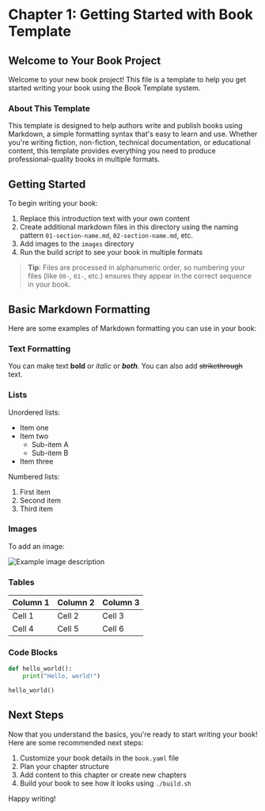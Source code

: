 # Chapter 1: Getting Started with Book Template

## Welcome to Your Book Project

Welcome to your new book project! This file is a template to help you get started writing your book using the Book Template system.

### About This Template

This template is designed to help authors write and publish books using Markdown, a simple formatting syntax that's easy to learn and use. Whether you're writing fiction, non-fiction, technical documentation, or educational content, this template provides everything you need to produce professional-quality books in multiple formats.

## Getting Started

To begin writing your book:

1. Replace this introduction text with your own content
2. Create additional markdown files in this directory using the naming pattern `01-section-name.md`, `02-section-name.md`, etc.
3. Add images to the `images` directory
4. Run the build script to see your book in multiple formats

> **Tip**: Files are processed in alphanumeric order, so numbering your files (like `00-`, `01-`, etc.) ensures they appear in the correct sequence in your book.

## Basic Markdown Formatting

Here are some examples of Markdown formatting you can use in your book:

### Text Formatting

You can make text **bold** or *italic* or ***both***. You can also add ~~strikethrough~~ text.

### Lists

Unordered lists:

* Item one
* Item two
  * Sub-item A
  * Sub-item B
* Item three

Numbered lists:

1. First item
2. Second item
3. Third item

### Images

To add an image:

![Example image description](images/example-image.jpg)

### Tables

| Column 1 | Column 2 | Column 3 |
|----------|----------|----------|
| Cell 1   | Cell 2   | Cell 3   |
| Cell 4   | Cell 5   | Cell 6   |

### Code Blocks

```python
def hello_world():
    print("Hello, world!")

hello_world()
```

## Next Steps

Now that you understand the basics, you're ready to start writing your book! Here are some recommended next steps:

1. Customize your book details in the `book.yaml` file
2. Plan your chapter structure
3. Add content to this chapter or create new chapters
4. Build your book to see how it looks using `./build.sh`

Happy writing!